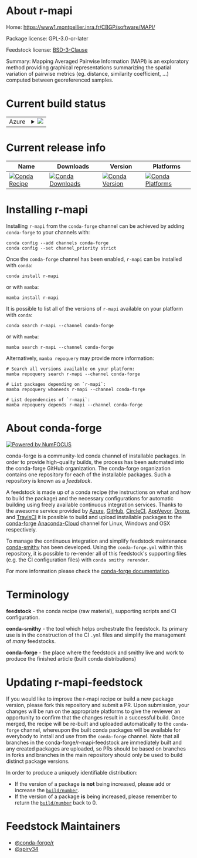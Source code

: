 About r-mapi
============

Home: https://www1.montpellier.inra.fr/CBGP/software/MAPI/

Package license: GPL-3.0-or-later

Feedstock license: [BSD-3-Clause](https://github.com/conda-forge/r-mapi-feedstock/blob/main/LICENSE.txt)

Summary: Mapping Averaged Pairwise Information (MAPI) is an exploratory method providing graphical representations summarizing the spatial variation of pairwise metrics (eg. distance, similarity coefficient, ...) computed between georeferenced samples.

Current build status
====================


<table>
    
  <tr>
    <td>Azure</td>
    <td>
      <details>
        <summary>
          <a href="https://dev.azure.com/conda-forge/feedstock-builds/_build/latest?definitionId=14708&branchName=main">
            <img src="https://dev.azure.com/conda-forge/feedstock-builds/_apis/build/status/r-mapi-feedstock?branchName=main">
          </a>
        </summary>
        <table>
          <thead><tr><th>Variant</th><th>Status</th></tr></thead>
          <tbody><tr>
              <td>linux_64_r_base4.1</td>
              <td>
                <a href="https://dev.azure.com/conda-forge/feedstock-builds/_build/latest?definitionId=14708&branchName=main">
                  <img src="https://dev.azure.com/conda-forge/feedstock-builds/_apis/build/status/r-mapi-feedstock?branchName=main&jobName=linux&configuration=linux_64_r_base4.1" alt="variant">
                </a>
              </td>
            </tr><tr>
              <td>linux_64_r_base4.2</td>
              <td>
                <a href="https://dev.azure.com/conda-forge/feedstock-builds/_build/latest?definitionId=14708&branchName=main">
                  <img src="https://dev.azure.com/conda-forge/feedstock-builds/_apis/build/status/r-mapi-feedstock?branchName=main&jobName=linux&configuration=linux_64_r_base4.2" alt="variant">
                </a>
              </td>
            </tr><tr>
              <td>osx_64_r_base4.1</td>
              <td>
                <a href="https://dev.azure.com/conda-forge/feedstock-builds/_build/latest?definitionId=14708&branchName=main">
                  <img src="https://dev.azure.com/conda-forge/feedstock-builds/_apis/build/status/r-mapi-feedstock?branchName=main&jobName=osx&configuration=osx_64_r_base4.1" alt="variant">
                </a>
              </td>
            </tr><tr>
              <td>osx_64_r_base4.2</td>
              <td>
                <a href="https://dev.azure.com/conda-forge/feedstock-builds/_build/latest?definitionId=14708&branchName=main">
                  <img src="https://dev.azure.com/conda-forge/feedstock-builds/_apis/build/status/r-mapi-feedstock?branchName=main&jobName=osx&configuration=osx_64_r_base4.2" alt="variant">
                </a>
              </td>
            </tr><tr>
              <td>win_64</td>
              <td>
                <a href="https://dev.azure.com/conda-forge/feedstock-builds/_build/latest?definitionId=14708&branchName=main">
                  <img src="https://dev.azure.com/conda-forge/feedstock-builds/_apis/build/status/r-mapi-feedstock?branchName=main&jobName=win&configuration=win_64_" alt="variant">
                </a>
              </td>
            </tr>
          </tbody>
        </table>
      </details>
    </td>
  </tr>
</table>

Current release info
====================

| Name | Downloads | Version | Platforms |
| --- | --- | --- | --- |
| [![Conda Recipe](https://img.shields.io/badge/recipe-r--mapi-green.svg)](https://anaconda.org/conda-forge/r-mapi) | [![Conda Downloads](https://img.shields.io/conda/dn/conda-forge/r-mapi.svg)](https://anaconda.org/conda-forge/r-mapi) | [![Conda Version](https://img.shields.io/conda/vn/conda-forge/r-mapi.svg)](https://anaconda.org/conda-forge/r-mapi) | [![Conda Platforms](https://img.shields.io/conda/pn/conda-forge/r-mapi.svg)](https://anaconda.org/conda-forge/r-mapi) |

Installing r-mapi
=================

Installing `r-mapi` from the `conda-forge` channel can be achieved by adding `conda-forge` to your channels with:

```
conda config --add channels conda-forge
conda config --set channel_priority strict
```

Once the `conda-forge` channel has been enabled, `r-mapi` can be installed with `conda`:

```
conda install r-mapi
```

or with `mamba`:

```
mamba install r-mapi
```

It is possible to list all of the versions of `r-mapi` available on your platform with `conda`:

```
conda search r-mapi --channel conda-forge
```

or with `mamba`:

```
mamba search r-mapi --channel conda-forge
```

Alternatively, `mamba repoquery` may provide more information:

```
# Search all versions available on your platform:
mamba repoquery search r-mapi --channel conda-forge

# List packages depending on `r-mapi`:
mamba repoquery whoneeds r-mapi --channel conda-forge

# List dependencies of `r-mapi`:
mamba repoquery depends r-mapi --channel conda-forge
```


About conda-forge
=================

[![Powered by
NumFOCUS](https://img.shields.io/badge/powered%20by-NumFOCUS-orange.svg?style=flat&colorA=E1523D&colorB=007D8A)](https://numfocus.org)

conda-forge is a community-led conda channel of installable packages.
In order to provide high-quality builds, the process has been automated into the
conda-forge GitHub organization. The conda-forge organization contains one repository
for each of the installable packages. Such a repository is known as a *feedstock*.

A feedstock is made up of a conda recipe (the instructions on what and how to build
the package) and the necessary configurations for automatic building using freely
available continuous integration services. Thanks to the awesome service provided by
[Azure](https://azure.microsoft.com/en-us/services/devops/), [GitHub](https://github.com/),
[CircleCI](https://circleci.com/), [AppVeyor](https://www.appveyor.com/),
[Drone](https://cloud.drone.io/welcome), and [TravisCI](https://travis-ci.com/)
it is possible to build and upload installable packages to the
[conda-forge](https://anaconda.org/conda-forge) [Anaconda-Cloud](https://anaconda.org/)
channel for Linux, Windows and OSX respectively.

To manage the continuous integration and simplify feedstock maintenance
[conda-smithy](https://github.com/conda-forge/conda-smithy) has been developed.
Using the ``conda-forge.yml`` within this repository, it is possible to re-render all of
this feedstock's supporting files (e.g. the CI configuration files) with ``conda smithy rerender``.

For more information please check the [conda-forge documentation](https://conda-forge.org/docs/).

Terminology
===========

**feedstock** - the conda recipe (raw material), supporting scripts and CI configuration.

**conda-smithy** - the tool which helps orchestrate the feedstock.
                   Its primary use is in the construction of the CI ``.yml`` files
                   and simplify the management of *many* feedstocks.

**conda-forge** - the place where the feedstock and smithy live and work to
                  produce the finished article (built conda distributions)


Updating r-mapi-feedstock
=========================

If you would like to improve the r-mapi recipe or build a new
package version, please fork this repository and submit a PR. Upon submission,
your changes will be run on the appropriate platforms to give the reviewer an
opportunity to confirm that the changes result in a successful build. Once
merged, the recipe will be re-built and uploaded automatically to the
`conda-forge` channel, whereupon the built conda packages will be available for
everybody to install and use from the `conda-forge` channel.
Note that all branches in the conda-forge/r-mapi-feedstock are
immediately built and any created packages are uploaded, so PRs should be based
on branches in forks and branches in the main repository should only be used to
build distinct package versions.

In order to produce a uniquely identifiable distribution:
 * If the version of a package **is not** being increased, please add or increase
   the [``build/number``](https://docs.conda.io/projects/conda-build/en/latest/resources/define-metadata.html#build-number-and-string).
 * If the version of a package **is** being increased, please remember to return
   the [``build/number``](https://docs.conda.io/projects/conda-build/en/latest/resources/define-metadata.html#build-number-and-string)
   back to 0.

Feedstock Maintainers
=====================

* [@conda-forge/r](https://github.com/conda-forge/r/)
* [@spiry34](https://github.com/spiry34/)


